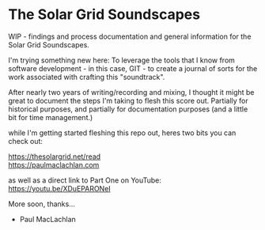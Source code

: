 # The Solar Grid Soundscapes
WIP - findings and process documentation and general information for the Solar Grid Soundscapes.

I'm trying something new here: To leverage the tools that I know from software development - in this case, GIT - to create a journal of sorts for the work associated with crafting this "soundtrack".

After nearly two years of writing/recording and mixing, I thought it might be great to document the steps I'm taking to flesh this score out. Partially for historical purposes, and partially for documentation purposes (and a little bit for time management.)

while I'm getting started fleshing this repo out, heres two bits you can check out:

https://thesolargrid.net/read </br>
https://paulmaclachlan.com

  as well as a direct link to Part One on YouTube: https://youtu.be/XDuEPARONeI

More soon, thanks...

- Paul MacLachlan
